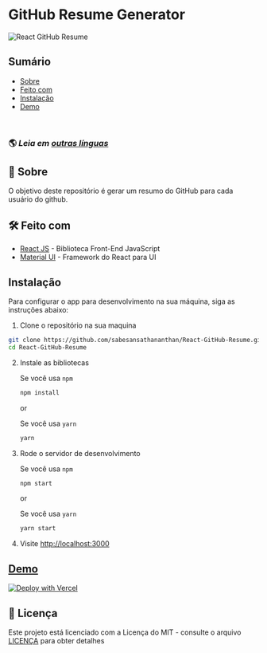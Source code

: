 # GitHub Resume Generator

![React GitHub Resume](../src/assets/readme/screenshot.png)

## Sumário

- [Sobre](#-sobre)
- [Feito com](#️-feito-com)
- [Instalação](#instalação)
- [Demo](#demo)

<br>

### 🌎 _Leia em [outras línguas](./Translations.md)_

## 🤔 Sobre

O objetivo deste repositório é gerar um resumo do GitHub para cada usuário do github.

## 🛠️ Feito com

- [React JS](https://reactjs.org/) - Biblioteca Front-End JavaScript
- [Material UI](https://material-ui.com/) - Framework do React para UI

## Instalação

Para configurar o app para desenvolvimento na sua máquina, siga as instruções abaixo:

1. Clone o repositório na sua maquina

```bash
git clone https://github.com/sabesansathananthan/React-GitHub-Resume.git
cd React-GitHub-Resume
```

2. Instale as bibliotecas

   Se você usa `npm`

   ```bash
   npm install
   ```

   or

   Se você usa `yarn`

   ```bash
   yarn
   ```

3. Rode o servidor de desenvolvimento

   Se você usa `npm`

   ```bash
   npm start
   ```

   or

   Se você usa `yarn`

   ```bash
   yarn start
   ```

4. Visite <http://localhost:3000>

## [Demo](https://react-github-resume.vercel.app/)

[![Deploy with Vercel](https://vercel.com/button)](https://vercel.com/new/git/external?repository-url=https://github.com/sabesansathananthan/React-GitHub-Resume)

## 📄 Licença

Este projeto está licenciado com a Licença do MIT - consulte o arquivo [LICENÇA](../LICENSE) para obter detalhes
